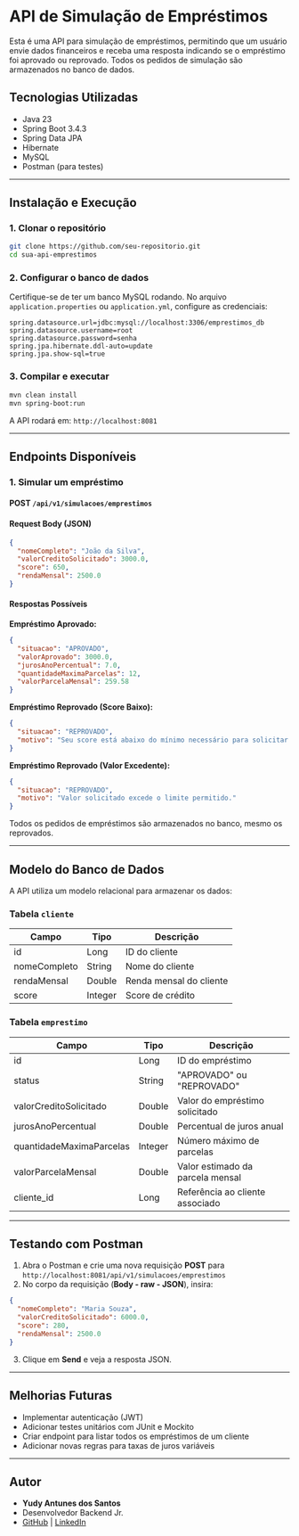 # API de Simulação de Empréstimos

Esta é uma API para simulação de empréstimos, permitindo que um usuário envie dados financeiros e receba uma resposta indicando se o empréstimo foi aprovado ou reprovado. Todos os pedidos de simulação são armazenados no banco de dados.

## Tecnologias Utilizadas
- Java 23
- Spring Boot 3.4.3
- Spring Data JPA
- Hibernate
- MySQL
- Postman (para testes)

---

## Instalação e Execução

### **1. Clonar o repositório**
```sh
git clone https://github.com/seu-repositorio.git
cd sua-api-emprestimos
```

### **2. Configurar o banco de dados**
Certifique-se de ter um banco MySQL rodando. No arquivo `application.properties` ou `application.yml`, configure as credenciais:
```properties
spring.datasource.url=jdbc:mysql://localhost:3306/emprestimos_db
spring.datasource.username=root
spring.datasource.password=senha
spring.jpa.hibernate.ddl-auto=update
spring.jpa.show-sql=true
```

### **3. Compilar e executar**
```sh
mvn clean install
mvn spring-boot:run
```
A API rodará em: `http://localhost:8081`

---

## Endpoints Disponíveis

### **1. Simular um empréstimo**
#### **POST `/api/v1/simulacoes/emprestimos`**

#### **Request Body (JSON)**
```json
{
  "nomeCompleto": "João da Silva",
  "valorCreditoSolicitado": 3000.0,
  "score": 650,
  "rendaMensal": 2500.0
}
```

#### **Respostas Possíveis**

**Empréstimo Aprovado:**
```json
{
  "situacao": "APROVADO",
  "valorAprovado": 3000.0,
  "jurosAnoPercentual": 7.0,
  "quantidadeMaximaParcelas": 12,
  "valorParcelaMensal": 259.58
}
```

**Empréstimo Reprovado (Score Baixo):**
```json
{
  "situacao": "REPROVADO",
  "motivo": "Seu score está abaixo do mínimo necessário para solicitar um empréstimo."
}
```

**Empréstimo Reprovado (Valor Excedente):**
```json
{
  "situacao": "REPROVADO",
  "motivo": "Valor solicitado excede o limite permitido."
}
```

Todos os pedidos de empréstimos são armazenados no banco, mesmo os reprovados.

---

## Modelo do Banco de Dados

A API utiliza um modelo relacional para armazenar os dados:

### **Tabela `cliente`**
| Campo       | Tipo      | Descrição                   |
|------------|----------|-----------------------------|
| id         | Long     | ID do cliente              |
| nomeCompleto | String  | Nome do cliente           |
| rendaMensal | Double  | Renda mensal do cliente   |
| score      | Integer  | Score de crédito          |

### **Tabela `emprestimo`**
| Campo                 | Tipo    | Descrição                              |
|-----------------------|--------|--------------------------------------|
| id                   | Long   | ID do empréstimo                   |
| status               | String | "APROVADO" ou "REPROVADO"          |
| valorCreditoSolicitado | Double | Valor do empréstimo solicitado    |
| jurosAnoPercentual   | Double | Percentual de juros anual          |
| quantidadeMaximaParcelas | Integer | Número máximo de parcelas      |
| valorParcelaMensal   | Double | Valor estimado da parcela mensal   |
| cliente_id           | Long   | Referência ao cliente associado   |

---

## Testando com Postman

1. Abra o Postman e crie uma nova requisição **POST** para `http://localhost:8081/api/v1/simulacoes/emprestimos`
2. No corpo da requisição (**Body - raw - JSON**), insira:
```json
{
  "nomeCompleto": "Maria Souza",
  "valorCreditoSolicitado": 6000.0,
  "score": 280,
  "rendaMensal": 2500.0
}
```
3. Clique em **Send** e veja a resposta JSON.

---

## Melhorias Futuras
- Implementar autenticação (JWT)
- Adicionar testes unitários com JUnit e Mockito
- Criar endpoint para listar todos os empréstimos de um cliente
- Adicionar novas regras para taxas de juros variáveis

---

## Autor
- **Yudy Antunes dos Santos**
- Desenvolvedor Backend Jr.
- [GitHub](https://github.com/yudyAS)  |  [LinkedIn](https://linkedin.com/in/yudy-antunes-224650336/)
